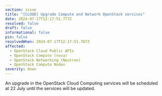 ```yaml
---
section: issue
title: "[CLOUD] Upgrade Compute and Network OpenStack services"
date: 2024-07-17T12:17:51.777Z
resolved: false
draft: false
informational: false
pin: false
resolvedWhen: 2024-07-17T12:17:51.787Z
affected:
  - OpenStack Cloud Public APIs
  - OpenStack Compute (nova)
  - OpenStack Networking (Neutron)
  - OpenStack Compute Nodes
severity: down
---
```

An upgrade in the OpenStack Cloud Computing services will be scheduled at 22 July until the services will be updated.